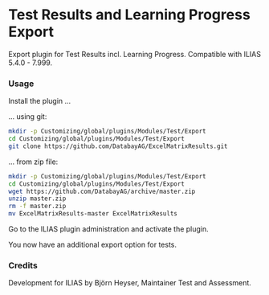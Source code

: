# Test Results and Learning Progress Export

Export plugin for Test Results incl. Learning Progress. Compatible with ILIAS 5.4.0 - 7.999.

### Usage ###
Install the plugin ...

... using git:
```bash
mkdir -p Customizing/global/plugins/Modules/Test/Export
cd Customizing/global/plugins/Modules/Test/Export
git clone https://github.com/DatabayAG/ExcelMatrixResults.git
```

... from zip file:
```bash
mkdir -p Customizing/global/plugins/Modules/Test/Export
cd Customizing/global/plugins/Modules/Test/Export
wget https://github.com/DatabayAG/archive/master.zip
unzip master.zip
rm -f master.zip
mv ExcelMatrixResults-master ExcelMatrixResults
```

Go to the ILIAS plugin administration and activate the plugin.

You now have an additional export option for tests.

### Credits ###
Development for ILIAS by Björn Heyser, Maintainer Test and Assessment.

